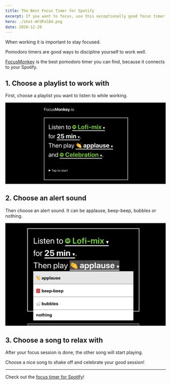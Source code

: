 ```yaml
---
title: The Best Focus Timer for Spotify
excerpt: If you want to focus, use this exceptionally good focus timer for spotify. It's called FocusMonkey
hero: ./shot-AFdPalDd.png
date: 2020-12-28
---
```


When working it is important to stay focused.

Pomodoro timers are good ways to discipline yourself to work well.

[FocusMonkey](/) is the best pomodoro timer you can find, because it connects to your Spotify.

## 1. Choose a playlist to work with

First, choose a playlist you want to listen to while working.

![FocusMonkey screenshot](./shot-AFdPalDd.png)

## 2. Choose an alert sound

Then choose an alert sound. It can be applause, beep-beep, bubbles or nothing.

![Alert sound](2021-04-12-21-22-56.png)

## 3. Choose a song to relax with

After your focus session is done, the other song will start playing.

Choose a nice song to shake off and celebrate your good session!

----

Check out the [focus timer for Spotify](https://focusmonkey.io/)!